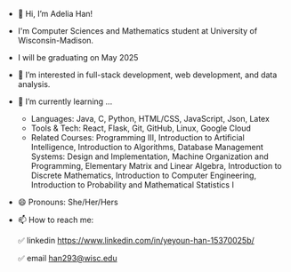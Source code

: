 - 👋 Hi, I’m Adelia Han!
- I'm Computer Sciences and Mathematics student at University of Wisconsin-Madison.
- I will be graduating on May 2025
- 👀 I’m interested in full-stack development, web development, and data analysis.
- 🌱 I’m currently learning ...
	- Languages: Java, C, Python, HTML/CSS, JavaScript, Json, Latex
	- Tools & Tech: React, Flask, Git, GitHub, Linux, Google Cloud
	- Related Courses: Programming III, Introduction to Artificial Intelligence, Introduction to Algorithms, Database Management Systems: Design and Implementation, Machine Organization and Programming, Elementary Matrix and Linear Algebra, Introduction to Discrete Mathematics, Introduction to Computer Engineering, Introduction to Probability and Mathematical Statistics I
- 😄 Pronouns: She/Her/Hers
- 📫 How to reach me:
  
  ✅ linkedin  https://www.linkedin.com/in/yeyoun-han-15370025b/
  
  ✅ email han293@wisc.edu

<!---
HanYeyoung/HanYeyoung is a ✨ special ✨ repository because its `README.md` (this file) appears on your GitHub profile.
You can click the Preview link to take a look at your changes.
--->

